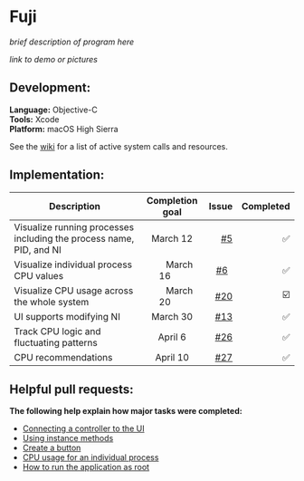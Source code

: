 # Fuji

_brief description of program here_

_link to demo or pictures_

## Development:

**Language:** Objective-C<br>
**Tools:** Xcode<br>
**Platform:** macOS High Sierra<br>

See the [wiki](https://github.com/LauraAubin/Fuji/wiki) for a list of active system calls and resources.

## Implementation:

| Description | Completion goal  | Issue     | Completed    |
| ---------- |:---------:| ----:|-----:|
| Visualize running processes including the process name, PID, and NI  | March 12 | [#5](https://github.com/LauraAubin/Fuji/issues/5) | ✅  |
| Visualize individual process CPU values      |       March 16       |   [#6](https://github.com/LauraAubin/Fuji/issues/6)   | ✅ |
| Visualize CPU usage across the whole system      |       March 20       |   [#20](https://github.com/LauraAubin/Fuji/issues/20)  | ☑️ |
|  UI supports modifying NI    |  March 30  |   [#13](https://github.com/LauraAubin/Fuji/issues/13)  | ✅ |
|  Track CPU logic and fluctuating patterns    |  April 6  |  [#26](https://github.com/LauraAubin/Fuji/issues/26)  | ✅ |
|  CPU recommendations    | April 10  |  [#27](https://github.com/LauraAubin/Fuji/issues/27)  | ✅|

## Helpful pull requests:

**The following help explain how major tasks were completed:**

- [Connecting a controller to the UI](https://github.com/LauraAubin/Fuji/pull/9)
- [Using instance methods](https://github.com/LauraAubin/Fuji/pull/12)
- [Create a button](https://github.com/LauraAubin/Fuji/pull/14)
- [CPU usage for an individual process](https://github.com/LauraAubin/Fuji/pull/25)
- [How to run the application as root](https://github.com/LauraAubin/Fuji/pull/18)
